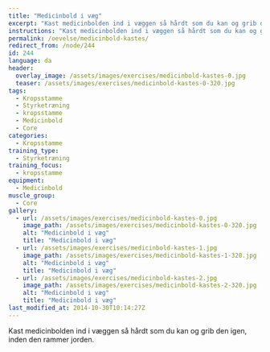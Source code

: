 ```yaml
---
title: "Medicinbold i væg"
excerpt: "Kast medicinbolden ind i væggen så hårdt som du kan og grib den igen, inden den rammer jorden."
instructions: "Kast medicinbolden ind i væggen så hårdt som du kan og grib den igen, inden den rammer jorden."
permalink: /oevelse/medicinbold-kastes/
redirect_from: /node/244
id: 244
language: da
header:
  overlay_image: /assets/images/exercises/medicinbold-kastes-0.jpg
  teaser: /assets/images/exercises/medicinbold-kastes-0-320.jpg
tags:
  - Kropsstamme
  - Styrketræning
  - kropsstamme
  - Medicinbold
  - Core
categories:
  - Kropsstamme
training_type: 
  - Styrketræning
training_focus: 
  - kropsstamme
equipment:
  - Medicinbold
muscle_group:
  - Core
gallery:
  - url: /assets/images/exercises/medicinbold-kastes-0.jpg
    image_path: /assets/images/exercises/medicinbold-kastes-0-320.jpg
    alt: "Medicinbold i væg"
    title: "Medicinbold i væg"
  - url: /assets/images/exercises/medicinbold-kastes-1.jpg
    image_path: /assets/images/exercises/medicinbold-kastes-1-320.jpg
    alt: "Medicinbold i væg"
    title: "Medicinbold i væg"
  - url: /assets/images/exercises/medicinbold-kastes-2.jpg
    image_path: /assets/images/exercises/medicinbold-kastes-2-320.jpg
    alt: "Medicinbold i væg"
    title: "Medicinbold i væg"
last_modified_at: 2014-10-30T10:14:27Z
---
```


Kast medicinbolden ind i væggen så hårdt som du kan og grib den igen, inden den rammer jorden.
